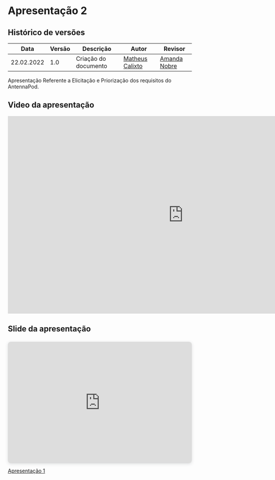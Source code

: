 # Apresentação 2

## Histórico de versões
| Data       | Versão | Descrição            | Autor                                            | Revisor                                      |
| ---------- | ------ | -------------------- | ------------------------------------------------ | -------------------------------------------- |
| 22.02.2022 | 1.0    | Criação do documento | [Matheus Calixto](https://github.com/matheuscvp) | [Amanda Nobre](https://github.com/AmandaNbr) |

Apresentação Referente a Elicitação e Priorização dos requisitos do AntennaPod.

## Video da apresentação

<iframe width="960" height="540" src="https://www.youtube.com/embed/r8PNmPUGkUI" title="YouTube video player" frameborder="0" allow="accelerometer; autoplay; clipboard-write; encrypted-media; gyroscope; picture-in-picture" allowfullscreen></iframe>

## Slide da apresentação

<div style="position: relative; width: 100%; height: 0; padding-top: 56.2500%;
 padding-bottom: 48px; box-shadow: 0 2px 8px 0 rgba(63,69,81,0.16); margin-top: 1.6em; margin-bottom: 0.9em; overflow: hidden;
 border-radius: 8px; will-change: transform;">
  <iframe loading="lazy" style="position: absolute; width: 100%; height: 100%; top: 0; left: 0; border: none; padding: 0;margin: 0;"
    src="https:&#x2F;&#x2F;www.canva.com&#x2F;design&#x2F;DAE3PRD1BH0&#x2F;view?embed" allowfullscreen="allowfullscreen" allow="fullscreen">
  </iframe>
</div>
<a href="https:&#x2F;&#x2F;www.canva.com&#x2F;design&#x2F;DAE3PRD1BH0&#x2F;view?utm_content=DAE3PRD1BH0&amp;utm_campaign=designshare&amp;utm_medium=embeds&amp;utm_source=link" target="_blank" rel="noopener">Apresentação 1</a>
